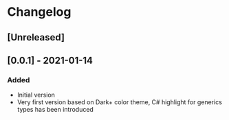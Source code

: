 # Changelog

## [Unreleased]

## [0.0.1] - 2021-01-14
### Added
- Initial version
- Very first version based on Dark+ color theme, C# highlight for generics types has been introduced
